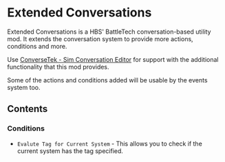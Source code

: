 # Extended Conversations

Extended Conversations is a HBS' BattleTech conversation-based utility mod. It extends the conversation system to provide more actions, conditions and more.

Use [ConverseTek - Sim Conversation Editor](https://github.com/CWolfs/ConverseTek) for support with the additional functionality that this mod provides.

Some of the actions and conditions added will be usable by the events system too.

## Contents

### Conditions

* `Evalute Tag for Current System` - This allows you to check if the current system has the tag specified.